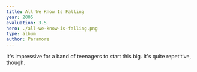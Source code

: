 ```yaml
---
title: All We Know Is Falling
year: 2005
evaluation: 3.5
hero: ./all-we-know-is-falling.png
type: album
author: Paramore
---
```


It's impressive for a band of teenagers to start this big. It's quite repetitive, though.

